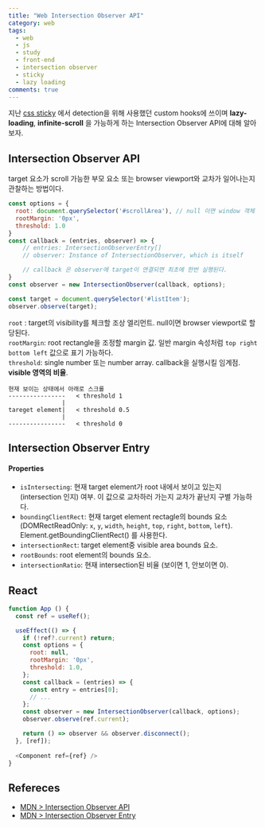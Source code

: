 ```yaml
---
title: "Web Intersection Observer API"  
category: web  
tags:
  - web
  - js
  - study
  - front-end
  - intersection observer
  - sticky
  - lazy loading
comments: true
---
```

지난 [css sticky](https://yhancsx.github.io/web/web-css-position/) 에서 detection을 위해 사용했던 custom hooks에 쓰이며
**lazy-loading**, **infinite-scroll** 을 가능하게 하는 Intersection Observer API에 대해 알아보자.

## Intersection Observer API
target 요소가 scroll 가능한 부모 요소 또는 browser viewport와 교차가 일어나는지 관찰하는 방법이다.

```javascript
const options = {
  root: document.querySelector('#scrollArea'), // null 이면 window 객체
  rootMargin: '0px',
  threshold: 1.0
}
const callback = (entries, observer) => {
    // entries: IntersectionObserverEntry[]
    // observer: Instance of IntersectionObserver, which is itself

    // callback 은 observer에 target이 연결되면 최초에 한번 실행된다.
}
const observer = new IntersectionObserver(callback, options);

const target = document.querySelector('#listItem');
observer.observe(target);
```
`root` : target의 visibility를 체크할 조상 엘리먼트. null이면 browser viewport로 할당된다.  
`rootMargin`: root rectangle을 조정할 margin 값. 일반 margin 속성처럼 `top right bottom left` 값으로 표기 가능하다.  
`threshold`: single number 또는 number array. callback을 실행시킬 임계점. **visible 영역의 비율**.  
```
현재 보이는 상태에서 아래로 스크롤
----------------   < threshold 1
               |
tareget element|   < threshold 0.5
               |
----------------   < threshold 0
``` 

## Intersection Observer Entry
#### Properties
- `isIntersecting`: 현재 target element가 root 내에서 보이고 있는지(intersection 인지) 여부. 이 값으로 교차하러 가는지 교차가 끝난지 구별 가능하다.  
- `boundingClientRect`: 현재 target element rectagle의 bounds 요소 (DOMRectReadOnly: `x`, `y`, `width`, `height`, `top`, `right`, `bottom`, `left`). Element.getBoundingClientRect() 를 사용한다.  
- `intersectionRect`: target element중 visible area bounds 요소.  
- `rootBounds`: root element의 bounds 요소.  
- `intersectionRatio`: 현재 intersection된 비율 (보이면 1, 안보이면 0).  

## React
```javascript
function App () {
  const ref = useRef();

  useEffect(() => {
    if (!ref?.current) return;
    const options = {
      root: null,
      rootMargin: '0px',
      threshold: 1.0,
    };
    const callback = (entries) => {
      const entry = entries[0];
      // ...
    };
    const observer = new IntersectionObserver(callback, options);
    observer.observe(ref.current);

    return () => observer && observer.disconnect();
  }, [ref]);
  
  <Component ref={ref} />
}
```


## Refereces
- [MDN > Intersection Observer API](https://developer.mozilla.org/en-US/docs/Web/API/Intersection_Observer_API)
- [MDN > Intersection Observer Entry](https://developer.mozilla.org/en-US/docs/Web/API/IntersectionObserverEntry)


